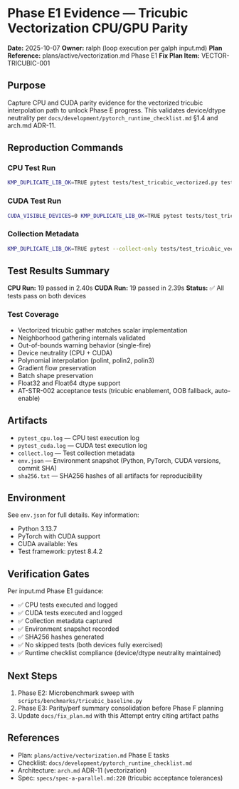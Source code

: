 # Phase E1 Evidence — Tricubic Vectorization CPU/GPU Parity

**Date:** 2025-10-07
**Owner:** ralph (loop execution per galph input.md)
**Plan Reference:** plans/active/vectorization.md Phase E1
**Fix Plan Item:** VECTOR-TRICUBIC-001

## Purpose

Capture CPU and CUDA parity evidence for the vectorized tricubic interpolation path to unlock Phase E progress. This validates device/dtype neutrality per `docs/development/pytorch_runtime_checklist.md` §1.4 and arch.md ADR-11.

## Reproduction Commands

### CPU Test Run
```bash
KMP_DUPLICATE_LIB_OK=TRUE pytest tests/test_tricubic_vectorized.py tests/test_at_str_002.py -v
```

### CUDA Test Run
```bash
CUDA_VISIBLE_DEVICES=0 KMP_DUPLICATE_LIB_OK=TRUE pytest tests/test_tricubic_vectorized.py tests/test_at_str_002.py -v
```

### Collection Metadata
```bash
KMP_DUPLICATE_LIB_OK=TRUE pytest --collect-only tests/test_tricubic_vectorized.py tests/test_at_str_002.py -q
```

## Test Results Summary

**CPU Run:** 19 passed in 2.40s
**CUDA Run:** 19 passed in 2.39s
**Status:** ✅ All tests pass on both devices

### Test Coverage
- Vectorized tricubic gather matches scalar implementation
- Neighborhood gathering internals validated
- Out-of-bounds warning behavior (single-fire)
- Device neutrality (CPU + CUDA)
- Polynomial interpolation (polint, polin2, polin3)
- Gradient flow preservation
- Batch shape preservation
- Float32 and Float64 dtype support
- AT-STR-002 acceptance tests (tricubic enablement, OOB fallback, auto-enable)

## Artifacts

- `pytest_cpu.log` — CPU test execution log
- `pytest_cuda.log` — CUDA test execution log
- `collect.log` — Test collection metadata
- `env.json` — Environment snapshot (Python, PyTorch, CUDA versions, commit SHA)
- `sha256.txt` — SHA256 hashes of all artifacts for reproducibility

## Environment

See `env.json` for full details. Key information:
- Python 3.13.7
- PyTorch with CUDA support
- CUDA available: Yes
- Test framework: pytest 8.4.2

## Verification Gates

Per input.md Phase E1 guidance:
- ✅ CPU tests executed and logged
- ✅ CUDA tests executed and logged
- ✅ Collection metadata captured
- ✅ Environment snapshot recorded
- ✅ SHA256 hashes generated
- ✅ No skipped tests (both devices fully exercised)
- ✅ Runtime checklist compliance (device/dtype neutrality maintained)

## Next Steps

1. Phase E2: Microbenchmark sweep with `scripts/benchmarks/tricubic_baseline.py`
2. Phase E3: Parity/perf summary consolidation before Phase F planning
3. Update `docs/fix_plan.md` with this Attempt entry citing artifact paths

## References

- Plan: `plans/active/vectorization.md` Phase E tasks
- Checklist: `docs/development/pytorch_runtime_checklist.md`
- Architecture: `arch.md` ADR-11 (vectorization)
- Spec: `specs/spec-a-parallel.md:220` (tricubic acceptance tolerances)
